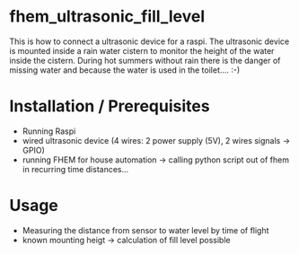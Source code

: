# fhem_ultrasonic_fill_level

This is how to connect a ultrasonic device for a raspi. The ultrasonic device is mounted inside a rain water cistern to monitor the height of the water inside the cistern.
During hot summers without rain there is the danger of missing water and because the water is used in the toilet.... :-)

# Installation / Prerequisites

- Running Raspi
- wired ultrasonic device (4 wires: 2 power supply (5V), 2 wires signals -> GPIO)
- running FHEM for house automation -> calling python script out of fhem in recurring time distances...

# Usage

- Measuring the distance from sensor to water level by time of flight
- known mounting heigt -> calculation of fill level possible


